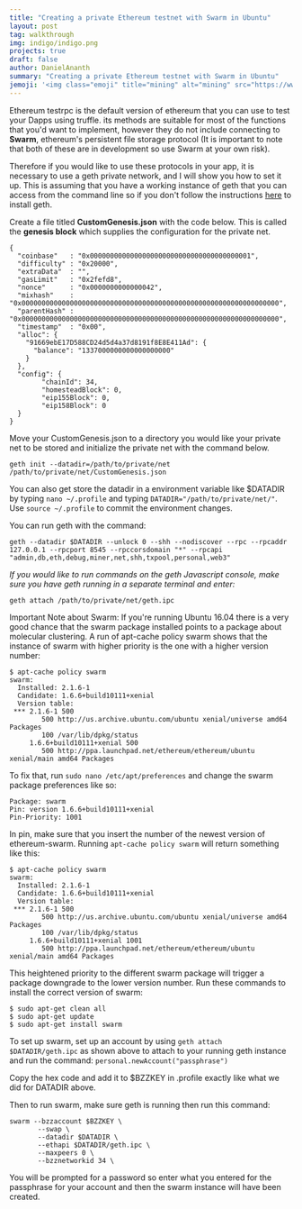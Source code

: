 ```yaml
---
title: "Creating a private Ethereum testnet with Swarm in Ubuntu"
layout: post
tag: walkthrough
img: indigo/indigo.png
projects: true
draft: false
author: DanielAnanth
summary: "Creating a private Ethereum testnet with Swarm in Ubuntu"
jemoji: '<img class="emoji" title="mining" alt="mining" src="https://www.ethereum.org/images/logos/ETHEREUM-ICON_Black_small.png" height="20" width="20" align="absmiddle">'
---
```


Ethereum testrpc is the default version of ethereum that you can use to test your Dapps using truffle. its methods are suitable for most of the functions that you'd want to implement, however they do not include connecting to __Swarm__, ethereum's persistent file storage protocol (It is important to note that both of these are in development so use Swarm at your own risk).  

Therefore if you would like to use these protocols in your app, it is necessary to use a geth private network, and I will show you how to set it up. This is assuming that you have a working instance of geth that you can access from the command line so if you don't follow the instructions [here](https://www.ethereum.org/cli#geth) to install geth.

Create a file titled __CustomGenesis.json__ with the code below. This is called the __genesis block__ which supplies the configuration for the private net. 
```
{
  "coinbase"   : "0x0000000000000000000000000000000000000001",
  "difficulty" : "0x20000",
  "extraData"  : "",
  "gasLimit"   : "0x2fefd8",
  "nonce"      : "0x0000000000000042",
  "mixhash"    : "0x0000000000000000000000000000000000000000000000000000000000000000",
  "parentHash" : "0x0000000000000000000000000000000000000000000000000000000000000000",
  "timestamp"  : "0x00",
  "alloc": {
	"91669ebE17D588CD24d5d4a37d8191f8E8E411Ad": {
      "balance": "1337000000000000000000"
    }
  },
  "config": {
        "chainId": 34,
        "homesteadBlock": 0,
        "eip155Block": 0,
        "eip158Block": 0
  }
}
```
Move your CustomGenesis.json to a directory you would like your private net to be stored and initialize the private net with the command below.
```
geth init --datadir=/path/to/private/net /path/to/private/net/CustomGenesis.json
```
You can also get store the datadir in a environment variable like $DATADIR by typing `nano ~/.profile` and typing `DATADIR="/path/to/private/net/"`. Use `source ~/.profile` to commit the environment changes. 

You can run geth with the command:
```
geth --datadir $DATADIR --unlock 0 --shh --nodiscover --rpc --rpcaddr 127.0.0.1 --rpcport 8545 --rpccorsdomain "*" --rpcapi "admin,db,eth,debug,miner,net,shh,txpool,personal,web3"
```

*If you would like to run commands on the geth Javascript console, make sure you have geth running in a separate terminal and enter:*
```
geth attach /path/to/private/net/geth.ipc
```

Important Note about Swarm: If you're running Ubuntu 16.04 there is a very good chance that the swarm package installed points to a package about molecular clustering. A run of apt-cache policy swarm shows that the instance of swarm with higher priority is the one with a higher version number:
```
$ apt-cache policy swarm
swarm:
  Installed: 2.1.6-1
  Candidate: 1.6.6+build10111+xenial
  Version table:
 *** 2.1.6-1 500
        500 http://us.archive.ubuntu.com/ubuntu xenial/universe amd64 Packages
        100 /var/lib/dpkg/status
     1.6.6+build10111+xenial 500
        500 http://ppa.launchpad.net/ethereum/ethereum/ubuntu xenial/main amd64 Packages
```

To fix that, run `sudo nano /etc/apt/preferences` and change the swarm package preferences like so:
```
Package: swarm
Pin: version 1.6.6+build10111+xenial
Pin-Priority: 1001
```

In pin, make sure that you insert the number of the newest version of ethereum-swarm.
Running `apt-cache policy swarm` will return something like this: 

```
$ apt-cache policy swarm
swarm:
  Installed: 2.1.6-1
  Candidate: 1.6.6+build10111+xenial
  Version table:
 *** 2.1.6-1 500
        500 http://us.archive.ubuntu.com/ubuntu xenial/universe amd64 Packages
        100 /var/lib/dpkg/status
     1.6.6+build10111+xenial 1001
        500 http://ppa.launchpad.net/ethereum/ethereum/ubuntu xenial/main amd64 Packages
```
This heightened priority to the different swarm package will trigger a package downgrade to the lower version number.
Run these commands to install the correct version of swarm:

```
$ sudo apt-get clean all
$ sudo apt-get update                  
$ sudo apt-get install swarm
```

To set up swarm, set up an account by using `geth attach $DATADIR/geth.ipc` as shown above to attach to your running geth instance and run the command: `personal.newAccount("passphrase")`

Copy the hex code and add it to $BZZKEY in .profile exactly like what we did for DATADIR above.

Then to run swarm, make sure geth is running then run this command: 
```
swarm --bzzaccount $BZZKEY \
       --swap \
       --datadir $DATADIR \
       --ethapi $DATADIR/geth.ipc \
       --maxpeers 0 \
       --bzznetworkid 34 \
```

You will be prompted for a password so enter what you entered for the passphrase for your account and then the swarm instance will have been created. 